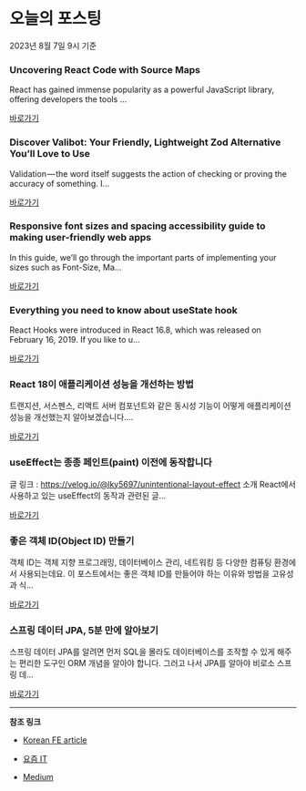 # 오늘의 포스팅 
2023년 8월 7일 9시 기준 

### Uncovering React Code with Source Maps 

 React has gained immense popularity as a powerful JavaScript library, offering developers the tools ... 

 [바로가기](https://medium.com/@beerus11/uncovering-react-code-with-source-maps-ba4be598a2bf?responsesOpen=true&sortBy=REVERSE_CHRON&source=topic_portal_recommended_stories---------0-84----------reactjs----------8fd9c013_c6d5_4bee_9437_c98023200c5a-------) 

### Discover Valibot: Your Friendly, Lightweight Zod Alternative You’ll Love to Use 

 Validation — the word itself suggests the action of checking or proving the accuracy of something. I... 

 [바로가기](https://medium.com/@abdelfattah.sekak/discover-valibot-your-friendly-lightweight-zod-alternative-youll-love-to-use-732a7af8413f?responsesOpen=true&sortBy=REVERSE_CHRON&source=topic_portal_recommended_stories---------0-84----------nextjs----------b89bf921_2ff3_4ccc_8d80_52808c8782da-------) 

### Responsive font sizes and spacing accessibility guide to making user-friendly web apps 

 In this guide, we’ll go through the important parts of implementing your sizes such as Font-Size, Ma... 

 [바로가기](https://medium.com/@maxtsh/responsive-font-sizes-and-spacing-accessibility-guide-to-making-user-friendly-web-apps-ea97444231a?responsesOpen=true&sortBy=REVERSE_CHRON&source=topic_portal_recommended_stories---------0-84----------front_end_development----------aa7009ac_d58b_479f_8a80_25d2447a8aa2-------) 

### Everything you need to know about useState hook 

 React Hooks were introduced in React 16.8, which was released on February 16, 2019. If you like to u... 

 [바로가기](https://medium.com/@upekshadilshan000/everything-you-need-to-know-about-usestate-hook-bd92e555ec99?responsesOpen=true&sortBy=REVERSE_CHRON&source=topic_portal_recommended_stories---------0-84----------react----------17c254dd_9259_4091_9fc3_cd5749c1602c-------) 

###  React 18이 애플리케이션 성능을 개선하는 방법 

 트랜지션, 서스펜스, 리액트 서버 컴포넌트와 같은 동시성 기능이 어떻게 애플리케이션 성능을 개선했는지 알아보겠습니다.... 

 [바로가기](https://kofearticle.substack.com/p/korean-fe-article-react-18) 

###  useEffect는 종종 페인트(paint) 이전에 동작합니다 

 글 링크 : https://velog.io/@lky5697/unintentional-layout-effect 소개 React에서 사용하고 있는 useEffect의 동작과 관련된 글... 

 [바로가기](https://kofearticle.substack.com/p/korean-fe-article-useeffect-paint) 

### 좋은 객체 ID(Object ID) 만들기 

 객체 ID는 객체 지향 프로그래밍, 데이터베이스 관리, 네트워킹 등 다양한 컴퓨팅 환경에서 사용되는데요. 이 포스트에서는 좋은 객체 ID를 만들어야 하는 이유와 방법을 고유성과 식... 

 [바로가기](https://yozm.wishket.com/magazine/detail/2161/) 

### 스프링 데이터 JPA, 5분 만에 알아보기 

 스프링 데이터 JPA를 알려면 먼저 SQL을 몰라도 데이터베이스를 조작할 수 있게 해주는 편리한 도구인 ORM 개념을 알아야 합니다. 그러고 나서 JPA를 알아야 비로소 스프링 데... 

 [바로가기](https://yozm.wishket.com/magazine/detail/2160/) 

---

**참조 링크**

- [Korean FE article](https://kofearticle.substack.com) 

- [요즘 IT](https://yozm.wishket.com/magazine) 

- [Medium](https://medium.com) 

